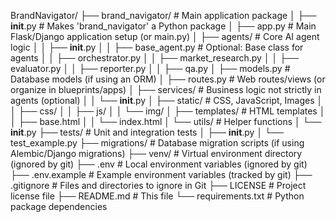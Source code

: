 BrandNavigator/
├── brand_navigator/           # Main application package
│   ├── __init__.py            # Makes 'brand_navigator' a Python package
│   ├── app.py                 # Main Flask/Django application setup (or main.py)
│   ├── agents/                # Core AI agent logic
│   │   ├── __init__.py
│   │   ├── base_agent.py      # Optional: Base class for agents
│   │   ├── orchestrator.py
│   │   ├── market_research.py
│   │   ├── evaluator.py
│   │   ├── reporter.py
│   │   ├── qa.py
│   ├── models.py              # Database models (if using an ORM)
│   ├── routes.py              # Web routes/views (or organize in blueprints/apps)
│   ├── services/              # Business logic not strictly in agents (optional)
│   │   └── __init__.py
│   ├── static/                # CSS, JavaScript, Images
│   │   ├── css/
│   │   ├── js/
│   │   └── img/
│   ├── templates/             # HTML templates
│   │   ├── base.html
│   │   └── index.html
│   └── utils/                 # Helper functions
│       └── __init__.py
├── tests/                     # Unit and integration tests
│   ├── __init__.py
│   └── test_example.py
├── migrations/                # Database migration scripts (if using Alembic/Django migrations)
├── venv/                      # Virtual environment directory (ignored by git)
├── .env                       # Local environment variables (ignored by git)
├── .env.example               # Example environment variables (tracked by git)
├── .gitignore                 # Files and directories to ignore in Git
├── LICENSE                    # Project license file
├── README.md                  # This file
└── requirements.txt           # Python package dependencies